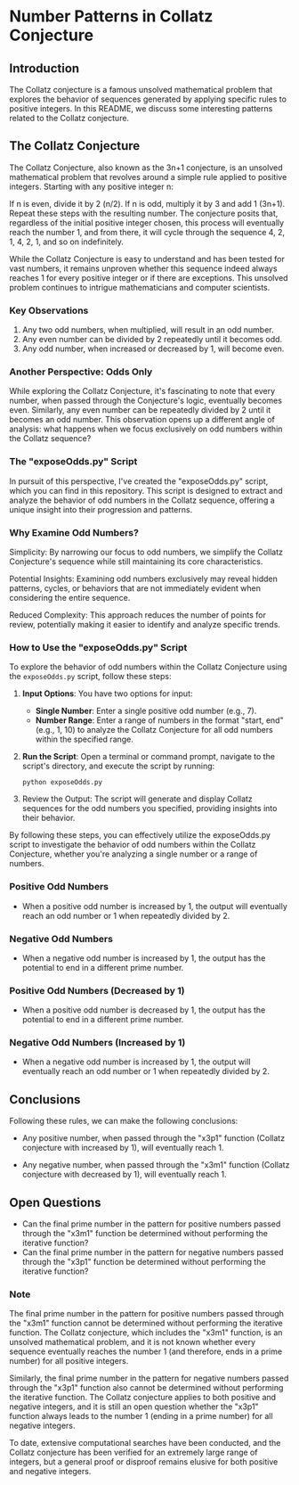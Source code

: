 # Number Patterns in Collatz Conjecture

## Introduction

The Collatz conjecture is a famous unsolved mathematical problem that explores the behavior of sequences generated by applying specific rules to positive integers. In this README, we discuss some interesting patterns related to the Collatz conjecture.

## The Collatz Conjecture
The Collatz Conjecture, also known as the 3n+1 conjecture, is an unsolved mathematical problem that revolves around a simple rule applied to positive integers. Starting with any positive integer n:

If n is even, divide it by 2 (n/2).
If n is odd, multiply it by 3 and add 1 (3n+1).
Repeat these steps with the resulting number. The conjecture posits that, regardless of the initial positive integer chosen, this process will eventually reach the number 1, and from there, it will cycle through the sequence 4, 2, 1, 4, 2, 1, and so on indefinitely.

While the Collatz Conjecture is easy to understand and has been tested for vast numbers, it remains unproven whether this sequence indeed always reaches 1 for every positive integer or if there are exceptions. This unsolved problem continues to intrigue mathematicians and computer scientists.


### Key Observations

1. Any two odd numbers, when multiplied, will result in an odd number.
2. Any even number can be divided by 2 repeatedly until it becomes odd.
3. Any odd number, when increased or decreased by 1, will become even.

### Another Perspective: Odds Only
While exploring the Collatz Conjecture, it's fascinating to note that every number, when passed through the Conjecture's logic, eventually becomes even. Similarly, any even number can be repeatedly divided by 2 until it becomes an odd number. This observation opens up a different angle of analysis: what happens when we focus exclusively on odd numbers within the Collatz sequence?

### The "exposeOdds.py" Script
In pursuit of this perspective, I've created the "exposeOdds.py" script, which you can find in this repository. This script is designed to extract and analyze the behavior of odd numbers in the Collatz sequence, offering a unique insight into their progression and patterns.

### Why Examine Odd Numbers?
Simplicity: By narrowing our focus to odd numbers, we simplify the Collatz Conjecture's sequence while still maintaining its core characteristics.

Potential Insights: Examining odd numbers exclusively may reveal hidden patterns, cycles, or behaviors that are not immediately evident when considering the entire sequence.

Reduced Complexity: This approach reduces the number of points for review, potentially making it easier to identify and analyze specific trends.

### How to Use the "exposeOdds.py" Script
To explore the behavior of odd numbers within the Collatz Conjecture using the `exposeOdds.py` script, follow these steps:

1. **Input Options**: You have two options for input:

   - **Single Number**: Enter a single positive odd number (e.g., 7).
   - **Number Range**: Enter a range of numbers in the format "start, end" (e.g., 1, 10) to analyze the Collatz Conjecture for all odd numbers within the specified range.

2. **Run the Script**: Open a terminal or command prompt, navigate to the script's directory, and execute the script by running:

   ```shell
   python exposeOdds.py
   ```
3. Review the Output: The script will generate and display Collatz sequences for the odd numbers you specified, providing insights into their behavior.

By following these steps, you can effectively utilize the exposeOdds.py script to investigate the behavior of odd numbers within the Collatz Conjecture, whether you're analyzing a single number or a range of numbers.

### Positive Odd Numbers

- When a positive odd number is increased by 1, the output will eventually reach an odd number or 1 when repeatedly divided by 2.

### Negative Odd Numbers

- When a negative odd number is increased by 1, the output has the potential to end in a different prime number.

### Positive Odd Numbers (Decreased by 1)

- When a positive odd number is decreased by 1, the output has the potential to end in a different prime number.

### Negative Odd Numbers (Increased by 1)

- When a negative odd number is increased by 1, the output will eventually reach an odd number or 1 when repeatedly divided by 2.

## Conclusions

Following these rules, we can make the following conclusions:

- Any positive number, when passed through the "x3p1" function (Collatz conjecture with increased by 1), will eventually reach 1.

- Any negative number, when passed through the "x3m1" function (Collatz conjecture with decreased by 1), will eventually reach 1.

## Open Questions

- Can the final prime number in the pattern for positive numbers passed through the "x3m1" function be determined without performing the iterative function?
- Can the final prime number in the pattern for negative numbers passed through the "x3p1" function be determined without performing the iterative function?

### Note

The final prime number in the pattern for positive numbers passed through the "x3m1" function cannot be determined without performing the iterative function. The Collatz conjecture, which includes the "x3m1" function, is an unsolved mathematical problem, and it is not known whether every sequence eventually reaches the number 1 (and therefore, ends in a prime number) for all positive integers.

Similarly, the final prime number in the pattern for negative numbers passed through the "x3p1" function also cannot be determined without performing the iterative function. The Collatz conjecture applies to both positive and negative integers, and it is still an open question whether the "x3p1" function always leads to the number 1 (ending in a prime number) for all negative integers.

To date, extensive computational searches have been conducted, and the Collatz conjecture has been verified for an extremely large range of integers, but a general proof or disproof remains elusive for both positive and negative integers.
